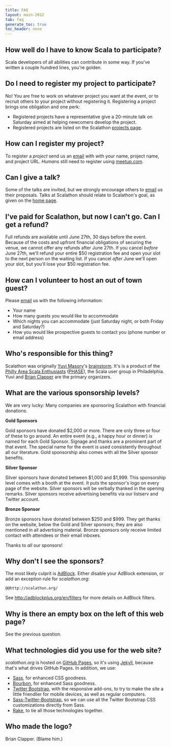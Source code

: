 ```yaml
---
title: FAQ
layout: main-2012
tab: faq
generate_toc: true
toc_header: none
---
```


## How well do I have to know Scala to participate?

Scala developers of all abilities can contribute in some way. If you've
written a couple hundred lines, you're golden.

## Do I need to register my project to participate?

No! You are free to work on whatever project you want at the event, or to
recruit others to your project without registering it. Registering a
project brings one obligation and one perk:

* Registered projects have a representative give a 20-minute talk on
  Saturday aimed at helping newcomers develop the project.
* Registered projects are listed on the Scalathon
  [projects page](projects.html).

## How can I register my project?

To register a *project* send us an [email][] with with your name, project
name, and project URL. *Humans* still need to register using
[meetup.com](http://www.meetup.com/scala-phase/events/62752272/).

## Can I give a talk?

Some of the talks are invited, but we strongly encourage others to [email][] us
their proposals. Talks at Scalathon should relate to Scalathon's goal, as
given on the [home page](index.html).

## I've paid for Scalathon, but now I can't go. Can I get a refund?

Full refunds are available until June 27th, 30 days before the event. Because
of the costs and upfront financial obligations of securing the venue, we cannot
offer any refunds after June 27th. If you cancel _before_ June 27th, we'll
refund your entire $50 registration fee and open your slot to the next person
on the waiting list. If you cancel _after_ June we'll open your slot, but
you'll lose your $50 registration fee.

## How can I volunteer to host an out of town guest?

Please [email][] us with the following information:

* Your name
* How many guests you would like to accommodate
* Which nights you can accommodate (just Saturday night, or both Friday and Saturday?)
* How you would like prospective guests to contact you (phone number or email address)

## Who's responsible for this thing?

Scalathon was originally [Yuvi Masory][]'s [brainstorm](http://blog.yuvimasory.com/2011/04/scalathon-how-you-can-help.html).
It's is a product of the [Philly Area Scala Enthusiasts][PHASE]
([PHASE][]), the Scala user group in Philadelphia. Yuvi and [Brian Clapper][]
are the primary organizers.

## What are the various sponsorship levels?

We are very lucky: Many companies are sponsoring Scalathon with financial
donations.

**Gold Sponsors**

Gold sponsors have donated $2,000 or more. There are only three or four of
these to go around. An entire event (e.g., a happy hour or dinner) is named for
each Gold Sponsor. Signage and thanks are a prominent part of that event. The
special name for the event is used consistently throughout all our literature.
Gold sponsorship also comes with all the Silver sponsor benefits.

**Silver Sponsor**

Silver sponsors have donated between $1,000 and $1,999. This sponsorship level
comes with a booth at the event. It puts the sponsor's logo on every page of
the website. Silver sponsors  will be verbally thanked in the opening remarks.
Silver sponsors receive advertising benefits via our listserv and Twitter
account.

**Bronze Sponsor**

Bronze sponsors have donated between $250 and $999. They get thanks on the
website, below the Gold and Silver sponsors; they are also mentioned  in all
advertising material. Bronze sponsors only receive limited contact with
attendees or their email inboxes.

Thanks to *all* our sponsors!

## Why don't I see the sponsors?

The most likely culprit is [AdBlock](http://adblockplus.org/en/). Either
disable your AdBlock extension, or add an exception rule for _scalathon.org_:

    @@http://scalathon.org/

See <http://adblockplus.org/en/filters> for more details on AdBlock filters.

## Why is there an empty box on the left of this web page?

See the previous question.

## What technologies did you use for the web site?

*scalathon.org* is hosted on [GitHub Pages][], so it's using [Jekyll][],
because that's what drives GitHub Pages. In addition, we use:

* [Sass][], for enhanced CSS goodness.
* [Bourbon][], for enhanced Sass goodness.
* [Twitter Bootstrap][], with the responsive add-ons, to try to make the
  site a little friendlier for mobile devices, as well as regular computers.
* [Sass-Twitter-Bootstrap][], so we can use all the Twitter Bootstrap CSS
  customizations directly from Sass.
* [Rake][], to tie all those technologies together.

## Who made the logo?

Brian Clapper. (Blame him.)

[email]: mailto:contact@scalathon.org
[Yuvi Masory]: contact.html
[Github Pages]: http://pages.github.com/
[Brian Clapper]: contact.html
[PHASE]: http://www.meetup.com/scala-phase/
[Twitter Bootstrap]: http://twitter.github.com/bootstrap/
[Bourbon]: http://thoughtbot.com/bourbon/
[Jekyll]: http://jekyllrb.com/
[Node.js]: http://nodejs.org/
[Sass-Twitter-Bootstrap]: https://github.com/jlong/sass-twitter-bootstrap
[Sass]: http://sass-lang.com
[Less]: http://lesscss.org/
[Rake]: http://rake.rubyforge.org/
[Ruby]: http://ruby-lang.org/


